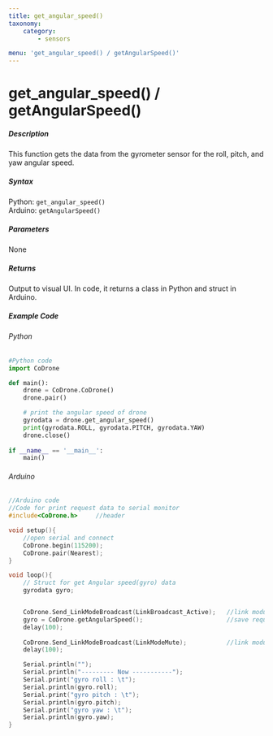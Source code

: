 ```yaml
---
title: get_angular_speed()
taxonomy:
    category:
        - sensors

menu: 'get_angular_speed() / getAngularSpeed()'
---
```


# get_angular_speed() / getAngularSpeed()

##### Description

This function gets the data from the gyrometer sensor for the roll, pitch, and yaw angular speed.

##### Syntax
Python: ```get_angular_speed()```<br />
Arduino: ```getAngularSpeed()```

##### Parameters

None

##### Returns

Output to visual UI. In code, it returns a class in Python and struct in Arduino.

##### Example Code
###### Python
```python
#Python code
import CoDrone

def main():
	drone = CoDrone.CoDrone()
	drone.pair()

	# print the angular speed of drone
	gyrodata = drone.get_angular_speed()
	print(gyrodata.ROLL, gyrodata.PITCH, gyrodata.YAW)
    drone.close()
	
if __name__ == '__main__':
	main()

```
###### Arduino
```c
//Arduino code
//Code for print request data to serial monitor
#include<CoDrone.h>		//header

void setup(){
	//open serial and connect
	CoDrone.begin(115200);
	CoDrone.pair(Nearest);	
}

void loop(){
	// Struct for get Angular speed(gyro) data
	gyrodata gyro;


	CoDrone.Send_LinkModeBroadcast(LinkBroadcast_Active);	//link module mode change => Active
	gyro = CoDrone.getAngularSpeed();						//save request data
	delay(100);
	    
	CoDrone.Send_LinkModeBroadcast(LinkModeMute);       	//link module mode change => Mute
	delay(100);

	Serial.println("");
	Serial.println("--------- Now -----------");
	Serial.print("gyro roll : \t");
	Serial.println(gyro.roll);
	Serial.print("gyro pitch : \t");
	Serial.println(gyro.pitch);
	Serial.print("gyro yaw : \t");
	Serial.println(gyro.yaw);	
}

```
